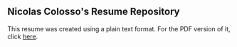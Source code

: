 ## Nicolas Colosso's Resume Repository

This resume was created using a plain text format. For the PDF version of it, click [here](https://github.com/ncolosso/Resume/files/998162/Resume.pdf).
